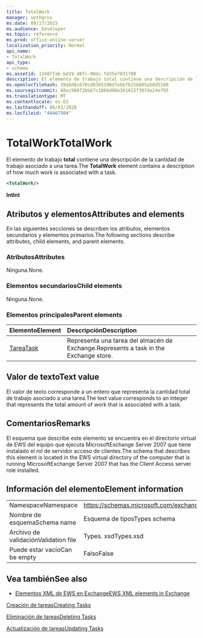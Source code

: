 ```yaml
---
title: TotalWork
manager: sethgros
ms.date: 09/17/2015
ms.audience: Developer
ms.topic: reference
ms.prod: office-online-server
localization_priority: Normal
api_name:
- TotalWork
api_type:
- schema
ms.assetid: 1348ffab-bd19-48fc-90dc-fd35e7031700
description: El elemento de trabajo total contiene una descripción de la cantidad de trabajo asociado a una tarea.
ms.openlocfilehash: 39abd8c670cd8365198d7ebb7b25b865ab8d5188
ms.sourcegitcommit: 88ec988f2bb67c1866d06b361615f3674a24e795
ms.translationtype: MT
ms.contentlocale: es-ES
ms.lasthandoff: 06/03/2020
ms.locfileid: "44467504"
---
```

# <a name="totalwork"></a><span data-ttu-id="69569-103">TotalWork</span><span class="sxs-lookup"><span data-stu-id="69569-103">TotalWork</span></span>

<span data-ttu-id="69569-104">El elemento de trabajo **total** contiene una descripción de la cantidad de trabajo asociado a una tarea.</span><span class="sxs-lookup"><span data-stu-id="69569-104">The **TotalWork** element contains a description of how much work is associated with a task.</span></span> 
  
```xml
<TotalWork/>
```

 <span data-ttu-id="69569-105">**Int**</span><span class="sxs-lookup"><span data-stu-id="69569-105">**Int**</span></span>
## <a name="attributes-and-elements"></a><span data-ttu-id="69569-106">Atributos y elementos</span><span class="sxs-lookup"><span data-stu-id="69569-106">Attributes and elements</span></span>

<span data-ttu-id="69569-107">En las siguientes secciones se describen los atributos, elementos secundarios y elementos primarios.</span><span class="sxs-lookup"><span data-stu-id="69569-107">The following sections describe attributes, child elements, and parent elements.</span></span>
  
### <a name="attributes"></a><span data-ttu-id="69569-108">Atributos</span><span class="sxs-lookup"><span data-stu-id="69569-108">Attributes</span></span>

<span data-ttu-id="69569-109">Ninguna.</span><span class="sxs-lookup"><span data-stu-id="69569-109">None.</span></span>
  
### <a name="child-elements"></a><span data-ttu-id="69569-110">Elementos secundarios</span><span class="sxs-lookup"><span data-stu-id="69569-110">Child elements</span></span>

<span data-ttu-id="69569-111">Ninguna.</span><span class="sxs-lookup"><span data-stu-id="69569-111">None.</span></span>
  
### <a name="parent-elements"></a><span data-ttu-id="69569-112">Elementos principales</span><span class="sxs-lookup"><span data-stu-id="69569-112">Parent elements</span></span>

|<span data-ttu-id="69569-113">**Elemento**</span><span class="sxs-lookup"><span data-stu-id="69569-113">**Element**</span></span>|<span data-ttu-id="69569-114">**Descripción**</span><span class="sxs-lookup"><span data-stu-id="69569-114">**Description**</span></span>|
|:-----|:-----|
|[<span data-ttu-id="69569-115">Tarea</span><span class="sxs-lookup"><span data-stu-id="69569-115">Task</span></span>](task.md) <br/> |<span data-ttu-id="69569-116">Representa una tarea del almacén de Exchange.</span><span class="sxs-lookup"><span data-stu-id="69569-116">Represents a task in the Exchange store.</span></span>  <br/> |
   
## <a name="text-value"></a><span data-ttu-id="69569-117">Valor de texto</span><span class="sxs-lookup"><span data-stu-id="69569-117">Text value</span></span>

<span data-ttu-id="69569-118">El valor de texto corresponde a un entero que representa la cantidad total de trabajo asociado a una tarea.</span><span class="sxs-lookup"><span data-stu-id="69569-118">The text value corresponds to an integer that represents the total amount of work that is associated with a task.</span></span>
  
## <a name="remarks"></a><span data-ttu-id="69569-119">Comentarios</span><span class="sxs-lookup"><span data-stu-id="69569-119">Remarks</span></span>

<span data-ttu-id="69569-120">El esquema que describe este elemento se encuentra en el directorio virtual de EWS del equipo que ejecuta MicrosoftExchange Server 2007 que tiene instalado el rol de servidor acceso de clientes.</span><span class="sxs-lookup"><span data-stu-id="69569-120">The schema that describes this element is located in the EWS virtual directory of the computer that is running MicrosoftExchange Server 2007 that has the Client Access server role installed.</span></span>
  
## <a name="element-information"></a><span data-ttu-id="69569-121">Información del elemento</span><span class="sxs-lookup"><span data-stu-id="69569-121">Element information</span></span>

|||
|:-----|:-----|
|<span data-ttu-id="69569-122">Namespace</span><span class="sxs-lookup"><span data-stu-id="69569-122">Namespace</span></span>  <br/> |https://schemas.microsoft.com/exchange/services/2006/types  <br/> |
|<span data-ttu-id="69569-123">Nombre de esquema</span><span class="sxs-lookup"><span data-stu-id="69569-123">Schema name</span></span>  <br/> |<span data-ttu-id="69569-124">Esquema de tipos</span><span class="sxs-lookup"><span data-stu-id="69569-124">Types schema</span></span>  <br/> |
|<span data-ttu-id="69569-125">Archivo de validación</span><span class="sxs-lookup"><span data-stu-id="69569-125">Validation file</span></span>  <br/> |<span data-ttu-id="69569-126">Types. xsd</span><span class="sxs-lookup"><span data-stu-id="69569-126">Types.xsd</span></span>  <br/> |
|<span data-ttu-id="69569-127">Puede estar vacío</span><span class="sxs-lookup"><span data-stu-id="69569-127">Can be empty</span></span>  <br/> |<span data-ttu-id="69569-128">Falso</span><span class="sxs-lookup"><span data-stu-id="69569-128">False</span></span>  <br/> |
   
## <a name="see-also"></a><span data-ttu-id="69569-129">Vea también</span><span class="sxs-lookup"><span data-stu-id="69569-129">See also</span></span>



- [<span data-ttu-id="69569-130">Elementos XML de EWS en Exchange</span><span class="sxs-lookup"><span data-stu-id="69569-130">EWS XML elements in Exchange</span></span>](ews-xml-elements-in-exchange.md)


[<span data-ttu-id="69569-131">Creación de tareas</span><span class="sxs-lookup"><span data-stu-id="69569-131">Creating Tasks</span></span>](https://msdn.microsoft.com/library/0ef97334-e8a0-4f67-a23a-dd9e2bbad49f%28Office.15%29.aspx)
  
[<span data-ttu-id="69569-132">Eliminación de tareas</span><span class="sxs-lookup"><span data-stu-id="69569-132">Deleting Tasks</span></span>](https://msdn.microsoft.com/library/a3d7e25f-8a35-4901-b1d9-d31f418ab340%28Office.15%29.aspx)
  
[<span data-ttu-id="69569-133">Actualización de tareas</span><span class="sxs-lookup"><span data-stu-id="69569-133">Updating Tasks</span></span>](https://msdn.microsoft.com/library/0a1bf360-d40c-4a99-929b-4c73a14394d5%28Office.15%29.aspx)


